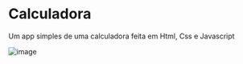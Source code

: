 # Calculadora
Um app simples de uma calculadora feita em Html, Css e Javascript

![image](https://github.com/user-attachments/assets/231ebfe9-cc4e-454f-92ce-fc44dbfbc81f)
